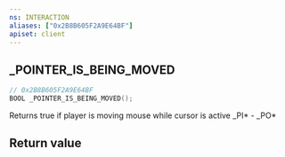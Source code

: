 ```yaml
---
ns: INTERACTION
aliases: ["0x2B8B605F2A9E64BF"]
apiset: client
---
```

## _POINTER_IS_BEING_MOVED

```c
// 0x2B8B605F2A9E64BF
BOOL _POINTER_IS_BEING_MOVED();
```

Returns true if player is moving mouse while cursor is active
_PI* - _PO*


## Return value